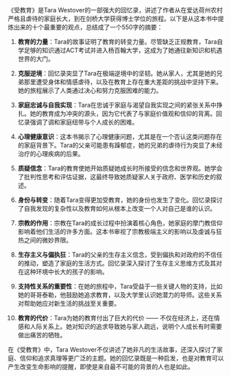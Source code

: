 《受教育》是Tara Westover的一部强大的回忆录，讲述了作者从在爱达荷州农村严格且虐待的家庭长大，到在剑桥大学获得博士学位的旅程。以下是从这本书中提炼出来的十个最重要的观点，总结成了一个550字的摘要：

1. **教育的力量**：Tara的故事证明了教育的转变力量。尽管缺乏正规教育，Tara自学足够的知识通过ACT考试并进入杨百翰大学，这成为了她通往新知识和机遇世界的大门。

2. **克服逆境**：回忆录突显了Tara在极端逆境中的坚韧。她从家人，尤其是她的兄弟那里遭受身体和情感虐待，以及在教育上存在重大差距的挑战中坚持下来。她的旅程展示了人类通过决心和努力克服困难的能力。

3. **家庭忠诚与自我实现**：Tara在忠诚于家庭与渴望自我实现之间的紧张关系中挣扎。她的教育成为冲突的源头，因为它代表了与家庭价值观和信仰的背离。回忆录强调了调和家庭纽带与个人成长的困难。

4. **心理健康意识**：这本书揭示了心理健康问题，尤其是在一个否认这类问题存在的家庭背景下。Tara的父亲可能患有躁郁症，她的兄弟的虐待行为突显了未经治疗的心理疾病的后果。

5. **质疑信念**：Tara的教育使她开始质疑她成长时所接受的信念和世界观。她学会了批判性思考和评估证据，这最终导致她质疑家人关于政府、医学和历史的叙述。

6. **身份与转变**：随着Tara变得更加受教育，她的身份也发生了变化。回忆录探讨了自我发现的复杂性以及教育如何从根本上改变一个人对自己是谁的认识。

7. **宗教的作用**：宗教在Tara的成长过程中扮演着核心角色，她家庭的摩门教信仰影响着他们生活的许多方面。这本书审视了宗教极端主义的影响以及虔诚与狂热之间的微妙界限。

8. **生存主义与偏执狂**：Tara的父亲的生存主义信念，受到偏执和对政府的不信任的推动，塑造了家庭的生活方式。回忆录深入探讨了生存主义思维方式及其对在这种环境中长大的孩子的影响。

9. **支持性关系的重要性**：在她的旅程中，Tara受益于一些关键人物的支持，比如她的哥哥泰勒，他鼓励她追求教育，以及大学里认识她潜力的导师。这些关系对帮助她应对新生活的挑战至关重要。

10. **教育的代价**：Tara为她的教育付出了巨大的代价 —— 不仅在经济上，还在情感和人际关系上。她对知识的追求导致她与家人疏远，说明个人成长有时需要做出痛苦的牺牲。 

在《受教育》中，Tara Westover不仅讲述了她非凡的生活故事，还深入探讨了家庭、信仰和追求真理等更广泛的主题。她的回忆录既是一种启发，也是对教育可以产生改变生命影响的提醒，即使是来自最不可能的背景的人也是如此。